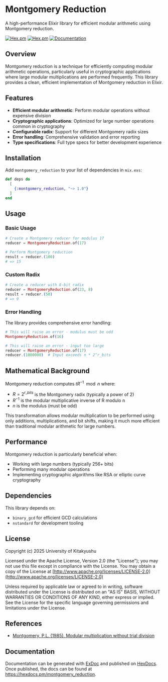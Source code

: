 # Montgomery Reduction

A high-performance Elixir library for efficient modular arithmetic using Montgomery reduction.

[![Hex.pm](https://img.shields.io/hexpm/v/montgomery_reduction.svg)](https://hex.pm/packages/montgomery_reduction)
[![Hex.pm](https://img.shields.io/hexpm/dt/montgomery_reduction.svg)](https://hex.pm/packages/montgomery_reduction)
[![Documentation](https://img.shields.io/badge/docs-hexpm-blue.svg)](https://hexdocs.pm/montgomery_reduction)

## Overview

Montgomery reduction is a technique for efficiently computing modular arithmetic operations, particularly useful in cryptographic applications where large modular multiplications are performed frequently. This library provides a clean, efficient implementation of Montgomery reduction in Elixir.

## Features

- **Efficient modular arithmetic**: Perform modular operations without expensive division
- **Cryptographic applications**: Optimized for large number operations common in cryptography
- **Configurable radix**: Support for different Montgomery radix sizes
- **Error handling**: Comprehensive validation and error reporting
- **Type specifications**: Full type specs for better development experience

## Installation

Add `montgomery_reduction` to your list of dependencies in `mix.exs`:

```elixir
def deps do
  [
    {:montgomery_reduction, "~> 1.0"}
  ]
end
```

## Usage

### Basic Usage

```elixir
# Create a Montgomery reducer for modulus 17
reducer = MontgomeryReduction.of(17)

# Perform Montgomery reduction
result = reducer.(100)
# => 15
```

### Custom Radix

```elixir
# Create a reducer with 8-bit radix
reducer = MontgomeryReduction.of(23, 8)
result = reducer.(50)
# => 9
```

### Error Handling

The library provides comprehensive error handling:

```elixir
# This will raise an error - modulus must be odd
MontgomeryReduction.of(16)

# This will raise an error - input too large
reducer = MontgomeryReduction.of(17)
reducer.(1000000)  # Input exceeds n * 2^r_bits
```

## Mathematical Background

Montgomery reduction computes $tR^{-1} \mod n$ where:
- $R = 2^{r\_bits}$ is the Montgomery radix (typically a power of 2)
- $R^{-1}$ is the modular multiplicative inverse of R modulo n
- $n$ is the modulus (must be odd)

This transformation allows modular multiplication to be performed using only additions, multiplications, and bit shifts, making it much more efficient than traditional modular arithmetic for large numbers.

## Performance

Montgomery reduction is particularly beneficial when:
- Working with large numbers (typically 256+ bits)
- Performing many modular operations
- Implementing cryptographic algorithms like RSA or elliptic curve cryptography

## Dependencies

This library depends on:
- `binary_gcd` for efficient GCD calculations
- `nstandard` for development tooling

## License

Copyright (c) 2025 University of Kitakyushu

Licensed under the Apache License, Version 2.0 (the "License");
you may not use this file except in compliance with the License.
You may obtain a copy of the License at [http://www.apache.org/licenses/LICENSE-2.0](http://www.apache.org/licenses/LICENSE-2.0)

Unless required by applicable law or agreed to in writing, software
distributed under the License is distributed on an "AS IS" BASIS,
WITHOUT WARRANTIES OR CONDITIONS OF ANY KIND, either express or implied.
See the License for the specific language governing permissions and
limitations under the License.

## References

- [Montgomery, P.L. (1985). Modular multiplication without trial division](https://doi.org/10.1090/S0025-5718-1985-0777282-X)

## Documentation

Documentation can be generated with [ExDoc](https://github.com/elixir-lang/ex_doc) and published on [HexDocs](https://hexdocs.pm). Once published, the docs can be found at <https://hexdocs.pm/montgomery_reduction>.


